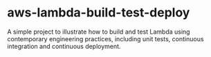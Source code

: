 # aws-lambda-build-test-deploy

A simple project to illustrate how to build and test Lambda using contemporary engineering practices, including unit tests, continuous integration and continuous deployment. 
